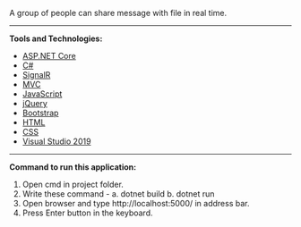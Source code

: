 A group of people can share message with file in real time.
<hr />

<strong>Tools and Technologies:</strong> <br />

<ul>
  <li><a href="https://dotnet.microsoft.com/learn/aspnet/what-is-aspnet-core">ASP.NET Core</a></li>
  <li><a href="https://docs.microsoft.com/en-us/dotnet/csharp/">C#</a></li>
  <li><a href="https://dotnet.microsoft.com/apps/aspnet/signalr">SignalR</a></li>
  <li><a href="https://dotnet.microsoft.com/apps/aspnet/mvc">MVC</a></li>
  <li><a href="https://developer.mozilla.org/en-US/docs/Web/JavaScript">JavaScript</a></li>
  <li><a href="https://jquery.com/">jQuery</a></li>
  <li><a href="https://getbootstrap.com/">Bootstrap</a></li>
  <li><a href="https://en.wikipedia.org/wiki/HTML">HTML</a></li>
  <li><a href="https://en.wikipedia.org/wiki/CSS">CSS</a></li>
  <li><a href="https://docs.microsoft.com/en-us/visualstudio/?view=vs-2019">Visual Studio 2019</a></li>
</ul>

<hr />

<strong>Command to run this application:</strong> <br />

1. Open cmd in project folder. 
2. Write these command - 
  a. dotnet build
  b. dotnet run
3. Open browser and type http://localhost:5000/ in address bar. 
4. Press Enter button in the keyboard.
